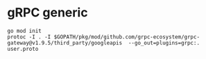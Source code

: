 # gRPC generic

```shell
go mod init
protoc -I . -I $GOPATH/pkg/mod/github.com/grpc-ecosystem/grpc-gateway@v1.9.5/third_party/googleapis  --go_out=plugins=grpc:. user.proto
```
